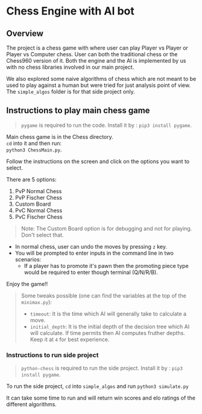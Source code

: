 # Chess Engine with AI bot

## Overview

The project is a chess game with where user can play Player vs Player or Player vs Computer chess. User can both the traditional chess or the Chess960 version of it. Both the engine and the AI is implemented by us with no chess libraries involved in our main project.

We also explored some naive algorithms of chess which are not meant to be used to play against a human but were tried for just analysis point of view. The `simple_algos` folder is for that side project only.

## Instructions to play main chess game

> `pygame` is required to run the code. Install it by : `pip3 install pygame`.

Main chess game is in the Chess directory.  
`cd` into it and then run:  
`python3 ChessMain.py`.

Follow the instructions on the screen and click on the options you want to select.

There are 5 options:

1. PvP Normal Chess
2. PvP Fischer Chess
3. Custom Board
4. PvC Normal Chess
5. PvC Fischer Chess

> Note: The Custom Board option is for debugging and not for playing. Don't select that.

+ In normal chess, user can undo the moves by pressing `z` key.
+ You will be prompted to enter inputs in the command line in two scenarios:  
  + If a player has to promote it's pawn then the promoting piece type would be required to enter though terminal (Q/N/R/B).

Enjoy the game!!

> Some tweaks possible (one can find the variables at the top of the `minimax.py`):
>
> + `timeout`: It is the time which AI will generally take to calculate a move.
> + `initial_depth`: It is the initial depth of the decision tree which AI will calculate. If time permits then AI computes fruther depths. Keep it at `4` for best experience.

### Instructions to run side project

> `python-chess` is required to run the side project. Install it by : `pip3 install pygame`.

To run the side project, `cd` into `simple_algos` and run `python3 simulate.py`

It can take some time to run and will return win scores and elo ratings of the different algorithms.
